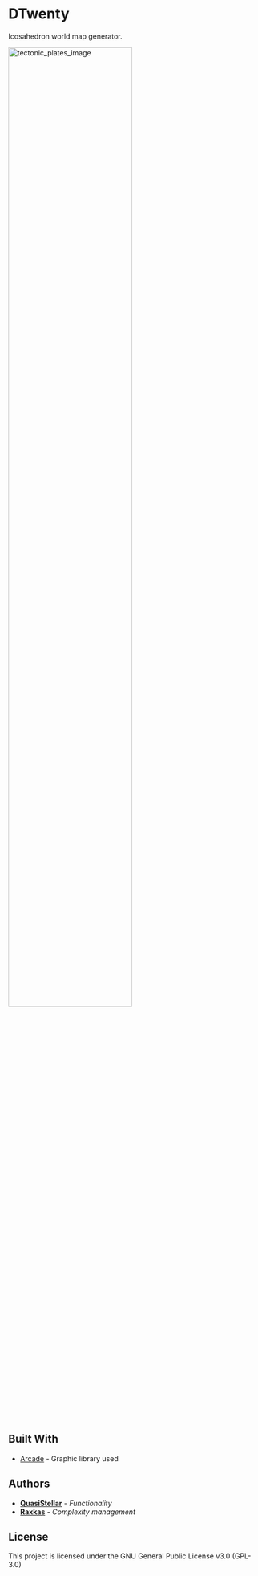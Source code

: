 # DTwenty

Icosahedron world map generator.

<img src="https://quasistellar.neocities.org/d20preview1.jpg" width="70%" alt="tectonic_plates_image">

## Built With

* [Arcade](https://github.com/pvcraven/arcade) - Graphic library used

## Authors

* **[QuasiStellar](https://github.com/QuasiStellar)** - *Functionality*
* **[Raxkas](https://github.com/Raxkas)** - *Complexity management*

## License

This project is licensed under the GNU General Public License v3.0 (GPL-3.0)
